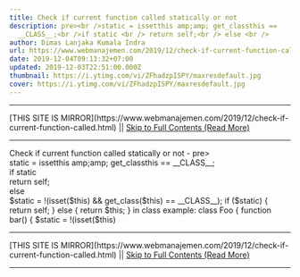 ```yaml
---
title: Check if current function called statically or not
description: pre><br />static = issetthis amp;amp; get_classthis ==
  __CLASS__;<br />if static <br /> return self;<br /> else <br />
author: Dimas Lanjaka Kumala Indra
url: https://www.webmanajemen.com/2019/12/check-if-current-function-called.html
date: 2019-12-04T09:13:32+07:00
updated: 2019-12-03T22:51:00.000Z
thumbnail: https://i.ytimg.com/vi/ZFhadzpISPY/maxresdefault.jpg
cover: https://i.ytimg.com/vi/ZFhadzpISPY/maxresdefault.jpg
---
```


<hr/> [THIS SITE IS MIRROR](https://www.webmanajemen.com/2019/12/check-if-current-function-called.html) || <a href="https://www.webmanajemen.com/2019/12/check-if-current-function-called.html" rel="follow" class="button" id="read-more">Skip to Full Contents (Read More)</a> <hr/> Check if current function called statically or not - pre><br />static = issetthis amp;amp; get_classthis == __CLASS__;<br />if static <br /> return self;<br /> else <br /> $static = !(isset($this) && get_class($this) == __CLASS__);
if ($static) {
  return self;
} else {
  return $this;
}
 in class example: 
class Foo {
   function bar() {
      $static = !(isset($this)  <hr/> [THIS SITE IS MIRROR](https://www.webmanajemen.com/2019/12/check-if-current-function-called.html) || <a href="https://www.webmanajemen.com/2019/12/check-if-current-function-called.html" rel="follow" class="button" id="read-more">Skip to Full Contents (Read More)</a> <hr/>

<script>
    if (location.host.includes('dimaslanjaka12')) {
      location.replace('https://www.webmanajemen.com/2019/12/check-if-current-function-called.html');
    }
  </script>